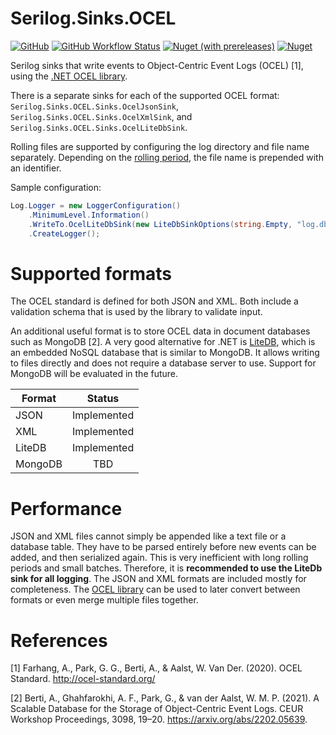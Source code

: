 # Serilog.Sinks.OCEL

[![GitHub](https://img.shields.io/github/license/pm4net/serilog-sinks-ocel?style=flat-square)](https://github.com/pm4net/serilog-sinks-ocel/blob/master/LICENSE)
[![GitHub Workflow Status](https://img.shields.io/github/workflow/status/pm4net/serilog-sinks-ocel/Build%20and%20Run%20Tests?label=tests&style=flat-square)](https://github.com/pm4net/serilog-sinks-ocel/actions/workflows/tests.yml)
[![Nuget (with prereleases)](https://img.shields.io/nuget/vpre/Serilog.Sinks.OCEL?label=NuGet&style=flat-square)](https://www.nuget.org/packages/Serilog.Sinks.OCEL/)
[![Nuget](https://img.shields.io/nuget/dt/Serilog.Sinks.OCEL?label=NuGet%20Downloads&style=flat-square)](https://www.nuget.org/packages/Serilog.Sinks.OCEL/#versions-body-tab)

Serilog sinks that write events to Object-Centric Event Logs (OCEL) [1], using the [.NET OCEL library](https://github.com/pm4net/OCEL).

There is a separate sinks for each of the supported OCEL format: `Serilog.Sinks.OCEL.Sinks.OcelJsonSink`, `Serilog.Sinks.OCEL.Sinks.OcelXmlSink`, and `Serilog.Sinks.OCEL.Sinks.OcelLiteDbSink`.

Rolling files are supported by configuring the log directory and file name separately. Depending on the [rolling period](https://github.com/pm4net/serilog-sinks-ocel/blob/master/Serilog.Sinks.OCEL/RollingPeriod.cs), the file name is prepended with an identifier.

Sample configuration:

```csharp
Log.Logger = new LoggerConfiguration()
    .MinimumLevel.Information()
    .WriteTo.OcelLiteDbSink(new LiteDbSinkOptions(string.Empty, "log.db", RollingPeriod.Never))
    .CreateLogger();
```

# Supported formats

The OCEL standard is defined for both JSON and XML. Both include a validation schema that is used by the library to validate input.

An additional useful format is to store OCEL data in document databases such as MongoDB [2]. A very good alternative for .NET is [LiteDB](https://www.litedb.org/), which is an embedded NoSQL database that is similar to MongoDB. It allows writing to files directly and does not require a database server to use. Support for MongoDB will be evaluated in the future.

| Format        | Status        |
| ------------- |:-------------:|
| JSON          | Implemented   |
| XML           | Implemented   |
| LiteDB        | Implemented   |
| MongoDB       | TBD           |

# Performance

JSON and XML files cannot simply be appended like a text file or a database table. They have to be parsed entirely before new events can be added, and then serialized again. This is very inefficient with long rolling periods and small batches. Therefore, it is **recommended to use the LiteDb sink for all logging**. The JSON and XML formats are included mostly for completeness. The [OCEL library](https://github.com/pm4net/OCEL) can be used to later convert between formats or even merge multiple files together.

# References

[1] Farhang, A., Park, G. G., Berti, A., & Aalst, W. Van Der. (2020). OCEL Standard. http://ocel-standard.org/

[2] Berti, A., Ghahfarokhi, A. F., Park, G., & van der Aalst, W. M. P. (2021). A Scalable Database for the Storage of Object-Centric Event Logs. CEUR Workshop Proceedings, 3098, 19–20. https://arxiv.org/abs/2202.05639.